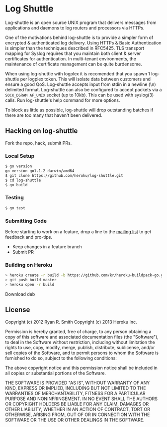 # Log Shuttle

Log-shuttle is an open source UNIX program that delivers messages from
applications and daemons to log routers and processors via HTTPs.

One of the motivations behind log-shuttle is to provide a simpler form of
encrypted & authenticated log delivery. Using HTTPs & Basic Authentication is
simpler than the techniques described in RFC5425. TLS transport mapping for
Syslog requires that you maintain both client & server certificates for
authentication. In multi-tenant environments, the maintenance of certificate
management can be quite burdensome.

When using log-shuttle with logplex it is recomended that you spawn 1
log-shuttle per logplex token. This will isolate data between customers and
ensure a good QoS. Log-shuttle accepts input from stdin in a newline (\n)
delimited format. Log-shuttle can also be configured to accept packets via a
`SOCK_DGRAM AF_UNIX` socket (up to 10kb). This can be used with syslog(3)
calls.  Run log-shuttle's help command for more options.

To block as little as possible, log-shuttle will drop outstanding batches if
there are too many that haven't been delivered.

## Hacking on log-shuttle

Fork the repo, hack, submit PRs.

### Local Setup

```bash
$ go version
go version go1.1.2 darwin/amd64
$ git clone https://github.com/heroku/log-shuttle.git
$ cd log-shuttle
$ go build
```

### Testing

```bash
$ go test
```

### Submitting Code

Before starting to work on a feature, drop a line to the [mailing list](https://groups.google.com/d/forum/log-shuttle) to get feedback and pro-tips.

* Keep changes in a feature branch
* Submit PR

### Building on Heroku

```bash
> heroku create -r build -b https://github.com/kr/heroku-buildpack-go.git log-shuttle-build
> git push build master
> heroku open -r build
```
Download deb

## License

Copyright (c) 2012 Ryan R. Smith
Copyright (c) 2013 Heroku Inc.

Permission is hereby granted, free of charge, to any person obtaining a copy of
this software and associated documentation files (the "Software"), to deal in
the Software without restriction, including without limitation the rights to
use, copy, modify, merge, publish, distribute, sublicense, and/or sell copies
of the Software, and to permit persons to whom the Software is furnished to do
so, subject to the following conditions:

The above copyright notice and this permission notice shall be included in all
copies or substantial portions of the Software.

THE SOFTWARE IS PROVIDED "AS IS", WITHOUT WARRANTY OF ANY KIND, EXPRESS OR
IMPLIED, INCLUDING BUT NOT LIMITED TO THE WARRANTIES OF MERCHANTABILITY,
FITNESS FOR A PARTICULAR PURPOSE AND NONINFRINGEMENT. IN NO EVENT SHALL THE
AUTHORS OR COPYRIGHT HOLDERS BE LIABLE FOR ANY CLAIM, DAMAGES OR OTHER
LIABILITY, WHETHER IN AN ACTION OF CONTRACT, TORT OR OTHERWISE, ARISING FROM,
OUT OF OR IN CONNECTION WITH THE SOFTWARE OR THE USE OR OTHER DEALINGS IN THE
SOFTWARE.
